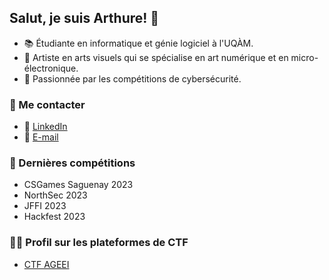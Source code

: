 ## Salut, je suis Arthure! 👋

- 📚 Étudiante en informatique et génie logiciel à l'UQÀM.
- 🌌 Artiste en arts visuels qui se spécialise en art numérique et en micro-électronique.
- 🔐 Passionnée par les compétitions de cybersécurité.

### 💬 Me contacter

- 💬 [LinkedIn](https://www.linkedin.com/in/arthure-gelinas/)
- 📧 [E-mail](mailto:arthuregelinas@gmail.com)
  
### 🚀 Dernières compétitions
- CSGames Saguenay 2023
- NorthSec 2023
- JFFI 2023
- Hackfest 2023

### 🧑‍💻 Profil sur les plateformes de CTF
- [CTF AGEEI](https://ctf.ageei.org/users/80)
